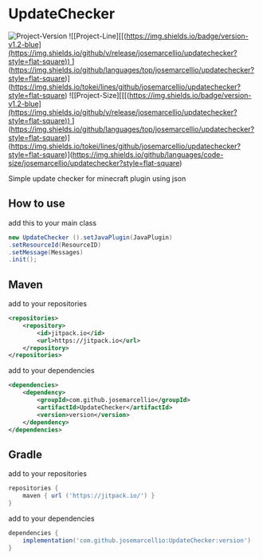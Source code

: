# UpdateChecker
![[Project-Version]([https://img.shields.io/badge/version-v1.2-blue](https://img.shields.io/github/v/release/josemarcellio/updatechecker?style=flat-square))  ](https://img.shields.io/github/v/release/josemarcellio/updatechecker?style=flat-square)
![[Project-Line][[([https://img.shields.io/badge/version-v1.2-blue](https://img.shields.io/github/v/release/josemarcellio/updatechecker?style=flat-square))  ](https://img.shields.io/github/v/release/josemarcellio/updatechecker?style=flat-square)](https://img.shields.io/github/languages/top/josemarcellio/updatechecker?style=flat-square)](https://img.shields.io/tokei/lines/github/josemarcellio/updatechecker?style=flat-square)
![[Project-Size][[[([https://img.shields.io/badge/version-v1.2-blue](https://img.shields.io/github/v/release/josemarcellio/updatechecker?style=flat-square))  ](https://img.shields.io/github/v/release/josemarcellio/updatechecker?style=flat-square)](https://img.shields.io/github/languages/top/josemarcellio/updatechecker?style=flat-square)](https://img.shields.io/tokei/lines/github/josemarcellio/updatechecker?style=flat-square)](https://img.shields.io/github/languages/code-size/josemarcellio/updatechecker?style=flat-square)

Simple update checker for minecraft plugin using json

## How to use
add this to your main class
~~~java
new UpdateChecker ().setJavaPlugin(JavaPlugin)
.setResourceId(ResourceID)
.setMessage(Messages)
.init();
~~~

## Maven

add to your repositories
~~~xml
<repositories>
    <repository>
        <id>jitpack.io</id>
        <url>https://jitpack.io</url>
    </repository>
</repositories>
~~~

add to your dependencies
~~~xml
<dependencies>
    <dependency>
        <groupId>com.github.josemarcellio</groupId>
        <artifactId>UpdateChecker</artifactId>
        <version>version</version>
    </dependency>
</dependencies>
~~~

## Gradle

add to your repositories
~~~gradle
repositories {
    maven { url ('https://jitpack.io/') }
}
  ~~~
  
add to your dependencies
~~~gradle
dependencies {
    implementation('com.github.josemarcellio:UpdateChecker:version')
}
~~~
